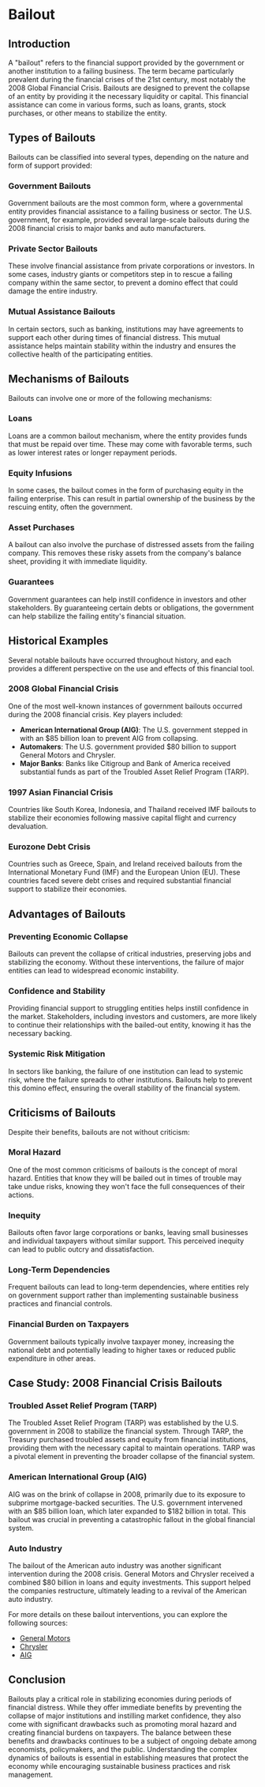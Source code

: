 # Bailout

## Introduction
A "bailout" refers to the financial support provided by the government or another institution to a failing business. The term became particularly prevalent during the financial crises of the 21st century, most notably the 2008 Global Financial Crisis. Bailouts are designed to prevent the collapse of an entity by providing it the necessary liquidity or capital. This financial assistance can come in various forms, such as loans, grants, stock purchases, or other means to stabilize the entity.

## Types of Bailouts
Bailouts can be classified into several types, depending on the nature and form of support provided:

### Government Bailouts
Government bailouts are the most common form, where a governmental entity provides financial assistance to a failing business or sector. The U.S. government, for example, provided several large-scale bailouts during the 2008 financial crisis to major banks and auto manufacturers.

### Private Sector Bailouts
These involve financial assistance from private corporations or investors. In some cases, industry giants or competitors step in to rescue a failing company within the same sector, to prevent a domino effect that could damage the entire industry.

### Mutual Assistance Bailouts
In certain sectors, such as banking, institutions may have agreements to support each other during times of financial distress. This mutual assistance helps maintain stability within the industry and ensures the collective health of the participating entities.

## Mechanisms of Bailouts
Bailouts can involve one or more of the following mechanisms:

### Loans
Loans are a common bailout mechanism, where the entity provides funds that must be repaid over time. These may come with favorable terms, such as lower interest rates or longer repayment periods.

### Equity Infusions
In some cases, the bailout comes in the form of purchasing equity in the failing enterprise. This can result in partial ownership of the business by the rescuing entity, often the government.

### Asset Purchases
A bailout can also involve the purchase of distressed assets from the failing company. This removes these risky assets from the company's balance sheet, providing it with immediate liquidity.

### Guarantees
Government guarantees can help instill confidence in investors and other stakeholders. By guaranteeing certain debts or obligations, the government can help stabilize the failing entity's financial situation.

## Historical Examples
Several notable bailouts have occurred throughout history, and each provides a different perspective on the use and effects of this financial tool.

### 2008 Global Financial Crisis
One of the most well-known instances of government bailouts occurred during the 2008 financial crisis. Key players included:

- **American International Group (AIG)**: The U.S. government stepped in with an $85 billion loan to prevent AIG from collapsing.
- **Automakers**: The U.S. government provided $80 billion to support General Motors and Chrysler.
- **Major Banks**: Banks like Citigroup and Bank of America received substantial funds as part of the Troubled Asset Relief Program (TARP).

### 1997 Asian Financial Crisis
Countries like South Korea, Indonesia, and Thailand received IMF bailouts to stabilize their economies following massive capital flight and currency devaluation.

### Eurozone Debt Crisis
Countries such as Greece, Spain, and Ireland received bailouts from the International Monetary Fund (IMF) and the European Union (EU). These countries faced severe debt crises and required substantial financial support to stabilize their economies.

## Advantages of Bailouts
### Preventing Economic Collapse
Bailouts can prevent the collapse of critical industries, preserving jobs and stabilizing the economy. Without these interventions, the failure of major entities can lead to widespread economic instability.

### Confidence and Stability
Providing financial support to struggling entities helps instill confidence in the market. Stakeholders, including investors and customers, are more likely to continue their relationships with the bailed-out entity, knowing it has the necessary backing.

### Systemic Risk Mitigation
In sectors like banking, the failure of one institution can lead to systemic risk, where the failure spreads to other institutions. Bailouts help to prevent this domino effect, ensuring the overall stability of the financial system.

## Criticisms of Bailouts
Despite their benefits, bailouts are not without criticism:

### Moral Hazard
One of the most common criticisms of bailouts is the concept of moral hazard. Entities that know they will be bailed out in times of trouble may take undue risks, knowing they won't face the full consequences of their actions.

### Inequity
Bailouts often favor large corporations or banks, leaving small businesses and individual taxpayers without similar support. This perceived inequity can lead to public outcry and dissatisfaction.

### Long-Term Dependencies
Frequent bailouts can lead to long-term dependencies, where entities rely on government support rather than implementing sustainable business practices and financial controls.

### Financial Burden on Taxpayers
Government bailouts typically involve taxpayer money, increasing the national debt and potentially leading to higher taxes or reduced public expenditure in other areas.

## Case Study: 2008 Financial Crisis Bailouts
### Troubled Asset Relief Program (TARP)
The Troubled Asset Relief Program (TARP) was established by the U.S. government in 2008 to stabilize the financial system. Through TARP, the Treasury purchased troubled assets and equity from financial institutions, providing them with the necessary capital to maintain operations. TARP was a pivotal element in preventing the broader collapse of the financial system.

### American International Group (AIG)
AIG was on the brink of collapse in 2008, primarily due to its exposure to subprime mortgage-backed securities. The U.S. government intervened with an $85 billion loan, which later expanded to $182 billion in total. This bailout was crucial in preventing a catastrophic fallout in the global financial system.

### Auto Industry
The bailout of the American auto industry was another significant intervention during the 2008 crisis. General Motors and Chrysler received a combined $80 billion in loans and equity investments. This support helped the companies restructure, ultimately leading to a revival of the American auto industry.

For more details on these bailout interventions, you can explore the following sources:
- [General Motors](http://www.gm.com)
- [Chrysler](http://www.chrysler.com)
- [AIG](http://www.aig.com)

## Conclusion
Bailouts play a critical role in stabilizing economies during periods of financial distress. While they offer immediate benefits by preventing the collapse of major institutions and instilling market confidence, they also come with significant drawbacks such as promoting moral hazard and creating financial burdens on taxpayers. The balance between these benefits and drawbacks continues to be a subject of ongoing debate among economists, policymakers, and the public. Understanding the complex dynamics of bailouts is essential in establishing measures that protect the economy while encouraging sustainable business practices and risk management.